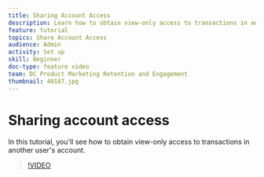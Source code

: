 ```yaml
---
title: Sharing Account Access
description: Learn how to obtain view-only access to transactions in another user's account
feature: tutorial
topics: Share Account Access
audience: Admin
activity: Set up
skill: Beginner
doc-type: feature video
team: DC Product Marketing Retention and Engagement
thumbnail: 40187.jpg
---
```


# Sharing account access

In this tutorial, you'll see how to obtain view-only access to transactions in another user's account.

>[!VIDEO](https://video.tv.adobe.com/v/40187?hidetitle=true)